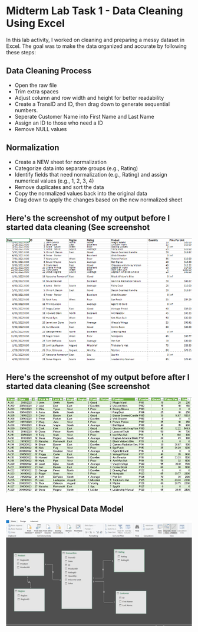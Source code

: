 # Midterm Lab Task 1 - Data Cleaning Using Excel
In this lab activity, I worked on cleaning and preparing a messy dataset in Excel. The goal was to make the data organized and accurate by following these steps:
## Data Cleaning Process
- Open the raw file
- Trim extra spaces
- Adjust column and row width and height for better readability
- Create a TransID and ID, then drag down to generate sequential numbers.
- Seperate Customer Name into First Name and Last Name 
- Assign an ID to those who need a ID
- Remove NULL values
## Normalization 
- Create a NEW sheet for normalization 
- Categorize data into separate groups (e.g., Rating)
- Identify fields that need normalization (e.g., Rating) and assign numerical values (e.g., 1, 2, 3, 4)
- Remove duplicates and sort the data
- Copy the normalized values back into the original data
- Drag down to apply the changes based on the new normalized sheet
## Here's the screenshot of my output before I started data cleaning (See screenshot
![Sample Output](images/One.png)
## Here's the screenshot of my output before after I started data cleaning (See screenshot
![Sample Output](images/Onee.PNG)
## Here's the Physical Data Model
![Sample Output](images/PhysicalDataModel.jpg)
